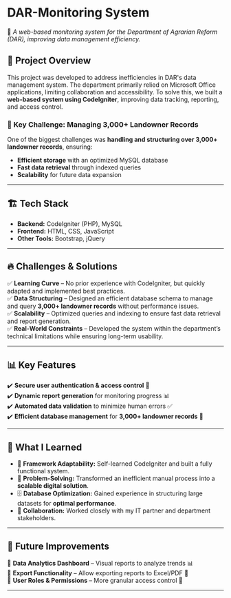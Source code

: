 # DAR-Monitoring System  
🚀 *A web-based monitoring system for the Department of Agrarian Reform (DAR), improving data management efficiency.*  

## 📌 Project Overview  
This project was developed to address inefficiencies in DAR's data management system. The department primarily relied on Microsoft Office applications, limiting collaboration and accessibility. To solve this, we built a **web-based system using CodeIgniter**, improving data tracking, reporting, and access control.  

### 🔹 Key Challenge: Managing 3,000+ Landowner Records  
One of the biggest challenges was **handling and structuring over 3,000+ landowner records**, ensuring:  
- **Efficient storage** with an optimized MySQL database  
- **Fast data retrieval** through indexed queries  
- **Scalability** for future data expansion  

---

## 🏗 Tech Stack  
- **Backend:** CodeIgniter (PHP), MySQL  
- **Frontend:** HTML, CSS, JavaScript  
- **Other Tools:** Bootstrap, jQuery  

---

## 🔥 Challenges & Solutions  
✅ **Learning Curve** – No prior experience with CodeIgniter, but quickly adapted and implemented best practices.  
✅ **Data Structuring** – Designed an efficient database schema to manage and query **3,000+ landowner records** without performance issues.  
✅ **Scalability** – Optimized queries and indexing to ensure fast data retrieval and report generation.  
✅ **Real-World Constraints** – Developed the system within the department’s technical limitations while ensuring long-term usability.  

---

## 📊 Key Features  
✔️ **Secure user authentication & access control** 🔑  
✔️ **Dynamic report generation** for monitoring progress 📊  
✔️ **Automated data validation** to minimize human errors ✅  
✔️ **Efficient database management** for **3,000+ landowner records** 📂  

---

## 🎯 What I Learned  
- 📌 **Framework Adaptability:** Self-learned CodeIgniter and built a fully functional system.  
- 🚀 **Problem-Solving:** Transformed an inefficient manual process into a **scalable digital solution**.  
- 🗄️ **Database Optimization:** Gained experience in structuring large datasets for **optimal performance**.  
- 🤝 **Collaboration:** Worked closely with my IT partner and department stakeholders.  

---

## 📎 Future Improvements  
🔹 **Data Analytics Dashboard** – Visual reports to analyze trends 📊  
🔹 **Export Functionality** – Allow exporting reports to Excel/PDF 📄  
🔹 **User Roles & Permissions** – More granular access control 🔐  

---


